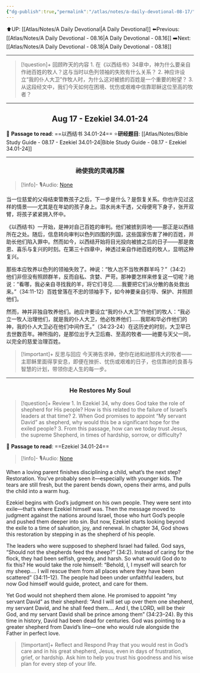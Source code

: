 ```yaml
---
{"dg-publish":true,"permalink":"/atlas/notes/a-daily-devotional-08-17/"}
---
```


 ⬆️UP: [[Atlas/Notes/A Daily Devotional\|A Daily Devotional]]
⬅️Previous: [[Atlas/Notes/A Daily Devotional - 08.16\|A Daily Devotional - 08.16]]
➡️Next: [[Atlas/Notes/A Daily Devotional - 08.18\|A Daily Devotional - 08.18]]

---

> [!question]+ 回顾昨天的内容
> 1.⁠ ⁠在《以西结书》34章中，神为什么要亲自作祂百姓的牧人？这与当时以色列领袖的失败有什么关系？
2.⁠ ⁠神应许设立“我的仆人大卫”作牧人时，为什么这对被掳的百姓是一个重要的盼望？
3.⁠ ⁠从这段经文中，我们今天如何在困境、忧伤或艰难中信靠耶稣这位至高的牧者？




---
## <center>Aug 17 - Ezekiel 34.01-24</center>

📖 **Passage to read**: ==以西结书 34.01-24==
⭐**研经题目**: [[Atlas/Notes/Bible Study Guide - 08.17 - Ezekiel 34.01-24\|Bible Study Guide - 08.17 - Ezekiel 34.01-24]]

---
### <center>祂使我的灵魂苏醒</center>

> [!info]- 🎙️Audio: [None]()

当一位慈爱的父母结束管教孩子之后，下一步是什么？是恢复关系。你也许见过这样的情景——尤其是在年幼的孩子身上。泪水尚未干透，父母便弯下身子，张开双臂，将孩子紧紧拥入怀中。

《以西结书》一开始，是神对自己百姓的审判。他们被掳到异地——那正是以西结所在之处。随后，信息转向审判以色列四围的列国，这些国家伤害了神的百姓，并助长他们陷入罪中。然而如今，以西结开始将目光投向被掳之后的日子——那是救恩、喜乐与复兴的时刻。在第三十四章中，神透过亲自作祂百姓的牧人，显明这种复兴。

那些本应牧养以色列的领袖失败了。神说：“牧人岂不当牧养群羊吗？”（34:2）他们非但没有照顾群羊，反而自私、贪婪、严苛。那神要怎样来修复这一切呢？祂说：“看哪，我必亲自寻找我的羊，将它们寻见……我要把它们从分散的各处救出来。”（34:11-12）百姓曾落在不忠的领袖手下，如今神要亲自引导、保护、并照顾他们。

然而，神并非独自牧养他们。祂应许要设立“我的仆人大卫”作他们的牧人：“我必立一牧人治理他们，就是我的仆人大卫，他必牧养他们……我耶和华必作他们的神，我的仆人大卫必在他们中间作王。”（34:23-24）在这历史的时刻，大卫早已去世数百年。神所指的，是那位出于大卫后裔、至高的牧者——祂要与天父一同，以完全的慈爱治理百姓。

> [!important]+ 反思与回应
今天祷告求神，使你在祂和祂那伟大的牧者——主耶稣里面得享安息，即便在挫折、忧伤或艰难的日子，也信靠祂的良善与智慧的计划，带领你走人生的每一步。



---
### <center>He Restores My Soul</center>

> [!question]+ Review
> 1.⁠ ⁠In Ezekiel 34, why does God take the role of shepherd for His people? How is this related to the failure of Israel’s leaders at that time?
2.⁠ ⁠When God promises to appoint “My servant David” as shepherd, why would this be a significant hope for the exiled people?
3.⁠ ⁠From this passage, how can we today trust Jesus, the supreme Shepherd, in times of hardship, sorrow, or difficulty?

📖 **Passage to read**: ==Ezekiel  34.01-24==

> [!info]- 🎙️Audio: [None]()  

When a loving parent finishes disciplining a child, what’s the next step? Restoration. You’ve probably seen it—especially with younger kids. The tears are still fresh, but the parent bends down, opens their arms, and pulls the child into a warm hug.

Ezekiel begins with God’s judgment on his own people. They were sent into exile—that’s where Ezekiel himself was. Then the message moved to judgment against the nations around Israel, those who hurt God’s people and pushed them deeper into sin. But now, Ezekiel starts looking beyond the exile to a time of salvation, joy, and renewal. In chapter 34, God shows this restoration by stepping in as the shepherd of his people.

The leaders who were supposed to shepherd Israel had failed. God says, “Should not the shepherds feed the sheep?” (34:2). Instead of caring for the flock, they had been selfish, greedy, and harsh. So what would God do to fix this? He would take the role himself: “Behold, I, I myself will search for my sheep.… I will rescue them from all places where they have been scattered” (34:11–12). The people had been under unfaithful leaders, but now God himself would guide, protect, and care for them.

Yet God would not shepherd them alone. He promised to appoint “my servant David” as their shepherd: “And I will set up over them one shepherd, my servant David, and he shall feed them.… And I, the LORD, will be their God, and my servant David shall be prince among them” (34:23–24). By this time in history, David had been dead for centuries. God was pointing to a greater shepherd from David’s line—one who would rule alongside the Father in perfect love.

> [!important]+ Reflect and Respond
Pray that you would rest in God’s care and in his great shepherd, Jesus, even in days of frustration, grief, or hardship. Ask him to help you trust his goodness and his wise plan for every step of your life.





